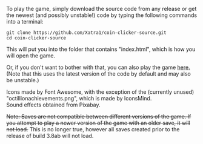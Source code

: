 To play the game, simply download the source code from any release or get the newest (and possibly unstable!) code by typing the following commands into a terminal:
```
git clone https://github.com/Xatra1/coin-clicker-source.git
cd coin-clicker-source
```
This will put you into the folder that contains "index.html", which is how you will open the game.  
  
Or, if you don't want to bother with that, you can also play the game [here.](https://xatra1.github.io/coin-clicker-source) (Note that this uses the latest version of the code by default and may also be unstable.)
  
Icons made by Font Awesome, with the exception of the (currently unused) "octillionachievements.png", which is made by IconsMind.  
Sound effects obtained from Pixabay.  
  
~~Note: Saves are not compatible between different versions of the game. If you attempt to play a newer version of the game with an older save, it will not load.~~ This is no longer true, however all saves created prior to the release of build 3.8ab will not load.
